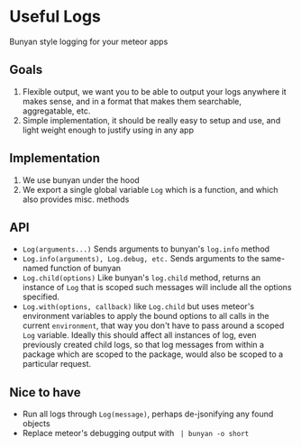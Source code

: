 # Useful Logs
Bunyan style logging for your meteor apps

## Goals

1. Flexible output, we want you to be able to output your logs anywhere it makes sense, and in a format that makes them searchable, aggregatable, etc.
2. Simple implementation, it should be really easy to setup and use, and light weight enough to justify using in any app

## Implementation

1. We use bunyan under the hood
2. We export a single global variable `Log` which is a function, and which also provides misc. methods

## API

- `Log(arguments...)` Sends arguments to bunyan's `log.info` method
- `Log.info(arguments), Log.debug, etc.` Sends arguments to the same-named function of bunyan
- `Log.child(options)` Like bunyan's `log.child` method, returns an instance of `Log` that is scoped such messages will include all the options specified.
- `Log.with(options, callback)` like `Log.child` but uses meteor's environment variables to apply the bound options to all calls in the current `environment`, that way you don't have to pass around a scoped `Log` variable. Ideally this should affect all instances of log, even previously created child logs, so that log messages from within a package which are scoped to the package, would also be scoped to a particular request.

## Nice to have

- Run all logs through `Log(message)`, perhaps de-jsonifying any found objects
- Replace meteor's debugging output with ` | bunyan -o short`
